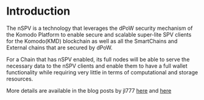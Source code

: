 # Introduction

The nSPV is a technology that leverages the dPoW security mechanism of the Komodo Platform to enable secure and scalable super-lite SPV clients for the Komodo(KMD) blockchain as well as all the SmartChains and External chains that are secured by dPoW.

For a Chain that has nSPV enabled, its full nodes will be able to serve the necessary data to the nSPV clients and enable them to have a full wallet functionality while requiring very little in terms of computational and storage resources.

More details are available in the blog posts by jl777 [here](https://medium.com/@jameslee777/nspv-a-simple-approach-to-superlight-clients-leveraging-notarizations-75d7ef5a37a9) and [here](https://medium.com/@jameslee777/nspv-reference-cli-client-cf1ffdc03631)
